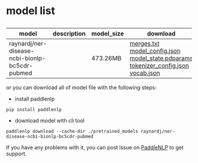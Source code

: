 #  model list

##  

| model  | description | model_size  | download         |
| --- | --- | --- | --- |
|raynardj/ner-disease-ncbi-bionlp-bc5cdr-pubmed|  | 473.26MB | [merges.txt](https://bj.bcebos.com/paddlenlp/models/community/raynardj/ner-disease-ncbi-bionlp-bc5cdr-pubmed/merges.txt)<br>[model_config.json](https://bj.bcebos.com/paddlenlp/models/community/raynardj/ner-disease-ncbi-bionlp-bc5cdr-pubmed/model_config.json)<br>[model_state.pdparams](https://bj.bcebos.com/paddlenlp/models/community/raynardj/ner-disease-ncbi-bionlp-bc5cdr-pubmed/model_state.pdparams)<br>[tokenizer_config.json](https://bj.bcebos.com/paddlenlp/models/community/raynardj/ner-disease-ncbi-bionlp-bc5cdr-pubmed/tokenizer_config.json)<br>[vocab.json](https://bj.bcebos.com/paddlenlp/models/community/raynardj/ner-disease-ncbi-bionlp-bc5cdr-pubmed/vocab.json) |

or you can download all of model file with the following steps:

* install paddlenlp

```shell
pip install paddlenlp
```

* download model with cli tool

```shell
paddlenlp download --cache-dir ./pretrained_models raynardj/ner-disease-ncbi-bionlp-bc5cdr-pubmed
```

If you have any problems with it, you can post issue on [PaddleNLP](https://github.com/PaddlePaddle/PaddleNLP) to get support.
